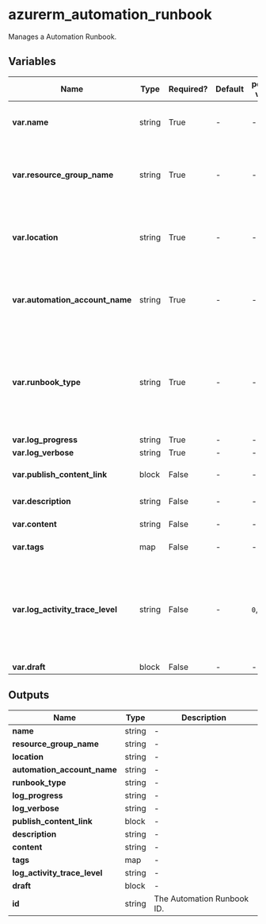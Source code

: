 # azurerm_automation_runbook

Manages a Automation Runbook.

## Variables

| Name | Type | Required? | Default  | possible values | Description |
| ---- | ---- | --------- | -------- | ----------- | ----------- |
| **var.name** | string | True | -  |  -  | Specifies the name of the Runbook. Changing this forces a new resource to be created. | 
| **var.resource_group_name** | string | True | -  |  -  | The name of the resource group in which the Runbook is created. Changing this forces a new resource to be created. | 
| **var.location** | string | True | -  |  -  | Specifies the supported Azure location where the resource exists. Changing this forces a new resource to be created. | 
| **var.automation_account_name** | string | True | -  |  -  | The name of the automation account in which the Runbook is created. Changing this forces a new resource to be created. | 
| **var.runbook_type** | string | True | -  |  -  | The type of the runbook - can be either `Graph`, `GraphPowerShell`, `GraphPowerShellWorkflow`, `PowerShellWorkflow`, `PowerShell`, `Python3`, `Python2` or `Script`. Changing this forces a new resource to be created. | 
| **var.log_progress** | string | True | -  |  -  | Progress log option. | 
| **var.log_verbose** | string | True | -  |  -  | Verbose log option. | 
| **var.publish_content_link** | block | False | -  |  -  | One `publish_content_link` block. | 
| **var.description** | string | False | -  |  -  | A description for this credential. | 
| **var.content** | string | False | -  |  -  | The desired content of the runbook. | 
| **var.tags** | map | False | -  |  -  | A mapping of tags to assign to the resource. | 
| **var.log_activity_trace_level** | string | False | -  |  `0`, `9`, `15`  | Specifies the activity-level tracing options of the runbook, available only for Graphical runbooks. Possible values are `0` for None, `9` for Basic, and `15` for Detailed. Must turn on Verbose logging in order to see the tracing. | 
| **var.draft** | block | False | -  |  -  | A `draft` block . | 



## Outputs

| Name | Type | Description |
| ---- | ---- | --------- | 
| **name** | string  | - | 
| **resource_group_name** | string  | - | 
| **location** | string  | - | 
| **automation_account_name** | string  | - | 
| **runbook_type** | string  | - | 
| **log_progress** | string  | - | 
| **log_verbose** | string  | - | 
| **publish_content_link** | block  | - | 
| **description** | string  | - | 
| **content** | string  | - | 
| **tags** | map  | - | 
| **log_activity_trace_level** | string  | - | 
| **draft** | block  | - | 
| **id** | string  | The Automation Runbook ID. | 